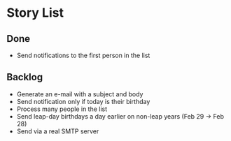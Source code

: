 # Story List

## Done

* Send notifications to the first person in the list


## Backlog

* Generate an e-mail with a subject and body
* Send notification only if today is their birthday
* Process many people in the list
* Send leap-day birthdays a day earlier on non-leap years (Feb 29 -> Feb 28)
* Send via a real SMTP server